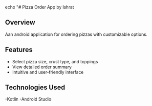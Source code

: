 echo "# Pizza Order App by Ishrat

## Overview
Aan android application for ordering pizzas with customizable options.

## Features
- Select pizza size, crust type, and toppings
- View detailed order summary
- Intuitive and user-friendly interface

## Technologies Used
-Kotlin
-Android Studio
